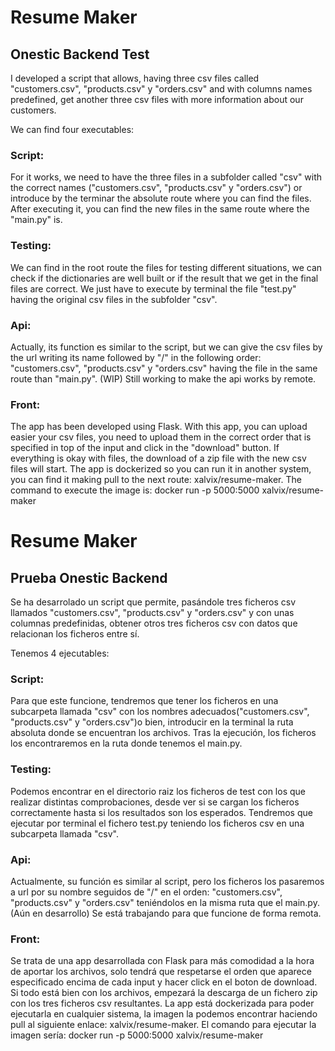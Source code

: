 # Resume Maker
## Onestic Backend Test

I developed a script that allows, having three csv files called "customers.csv", "products.csv" y "orders.csv" and with columns names predefined, get
another three csv files with more information about our customers.

We can find four executables:

### Script:
For it works, we need to have the three files in a subfolder called "csv" with the correct names ("customers.csv", "products.csv" y "orders.csv") or introduce
by the terminar the absolute route where you can find the files. After executing it, you can find the new files in the same route where the "main.py" is.


### Testing:
We can find in the root route the files for testing different situations, we can check if the dictionaries are well built or if the result that we get in the
final files are correct. We just have to execute by terminal the file "test.py" having the original csv files in the subfolder "csv".


### Api:
Actually, its function es similar to the script, but we can give the csv files by the url writing its name followed by "/" in the following order: "customers.csv", "products.csv" y "orders.csv" having the file in the same route than "main.py". (WIP) Still working to make the api works by remote.


### Front:
The app has been developed using Flask. With this app, you can upload easier your csv files, you need to upload them in the correct order that is specified in
top of the input and click in the "download" button. If everything is okay with files, the download of a zip file with the new csv files will start.
The app is dockerized so you can run it in another system, you can find it making pull to the next route: xalvix/resume-maker. 
The command to execute the image is: docker run -p 5000:5000 xalvix/resume-maker



# Resume Maker
## Prueba Onestic Backend

Se ha desarrolado un script que permite, pasándole tres ficheros csv llamados "customers.csv", "products.csv" y "orders.csv" y con unas columnas predefinidas, obtener otros tres ficheros csv con datos que relacionan los ficheros entre sí.

Tenemos 4 ejecutables:

### Script:
Para que este funcione, tendremos que tener los ficheros en una subcarpeta llamada "csv" con los nombres adecuados("customers.csv", "products.csv" y "orders.csv")o bien, introducir en la terminal la ruta absoluta donde se encuentran los archivos. Tras la ejecución, los ficheros los encontraremos en la ruta donde tenemos el main.py.

### Testing:
Podemos encontrar en el directorio raiz los ficheros de test con los que realizar distintas comprobaciones, desde ver si se cargan los ficheros correctamente hasta si los resultados son los esperados. Tendremos que ejecutar por terminal el fichero test.py teniendo los ficheros csv en una subcarpeta llamada "csv".

### Api:
Actualmente, su función es similar al script, pero los ficheros los pasaremos a url por su nombre seguidos de "/" en el orden: "customers.csv", "products.csv" y "orders.csv" teniéndolos en la misma ruta que el main.py. (Aún en desarrollo) Se está trabajando para que funcione de forma remota.

### Front:
Se trata de una app desarrollada con Flask para más comodidad a la hora de aportar los archivos, solo tendrá que respetarse el orden que aparece especificado encima de cada input y hacer click en el boton de download. Si todo está bien con los archivos, empezará la descarga de un fichero zip con los tres ficheros csv resultantes. 
La app está dockerizada para poder ejecutarla en cualquier sistema, la imagen la podemos encontrar haciendo pull al siguiente enlace: xalvix/resume-maker. 
El comando para ejecutar la imagen sería: docker run -p 5000:5000 xalvix/resume-maker



